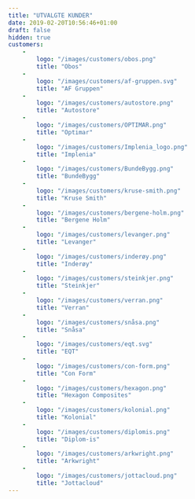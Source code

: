 ```yaml
---
title: "UTVALGTE KUNDER"
date: 2019-02-20T10:56:46+01:00
draft: false
hidden: true
customers:
    -
        logo: "/images/customers/obos.png"
        title: "Obos"
    -
        logo: "/images/customers/af-gruppen.svg"
        title: "AF Gruppen"
    -
        logo: "/images/customers/autostore.png"
        title: "Autostore"
    -
        logo: "/images/customers/OPTIMAR.png"
        title: "Optimar"
    -
        logo: "/images/customers/Implenia_logo.png"
        title: "Implenia"
    -
        logo: "/images/customers/BundeBygg.png"
        title: "BundeBygg"
    -
        logo: "/images/customers/kruse-smith.png"
        title: "Kruse Smith"
    -
        logo: "/images/customers/bergene-holm.png"
        title: "Bergene Holm"
    -
        logo: "/images/customers/levanger.png"
        title: "Levanger"
    -
        logo: "/images/customers/inderøy.png"
        title: "Inderøy"
    -
        logo: "/images/customers/steinkjer.png"
        title: "Steinkjer"
    -
        logo: "/images/customers/verran.png"
        title: "Verran"
    -
        logo: "/images/customers/snåsa.png"
        title: "Snåsa"
    -
        logo: "/images/customers/eqt.svg"
        title: "EQT"
    -
        logo: "/images/customers/con-form.png"
        title: "Con Form"
    -
        logo: "/images/customers/hexagon.png"
        title: "Hexagon Composites"
    -
        logo: "/images/customers/kolonial.png"
        title: "Kolonial"
    -
        logo: "/images/customers/diplomis.png"
        title: "Diplom-is"
    -
        logo: "/images/customers/arkwright.png"
        title: "Arkwright"
    -
        logo: "/images/customers/jottacloud.png"
        title: "Jottacloud"
---
```

